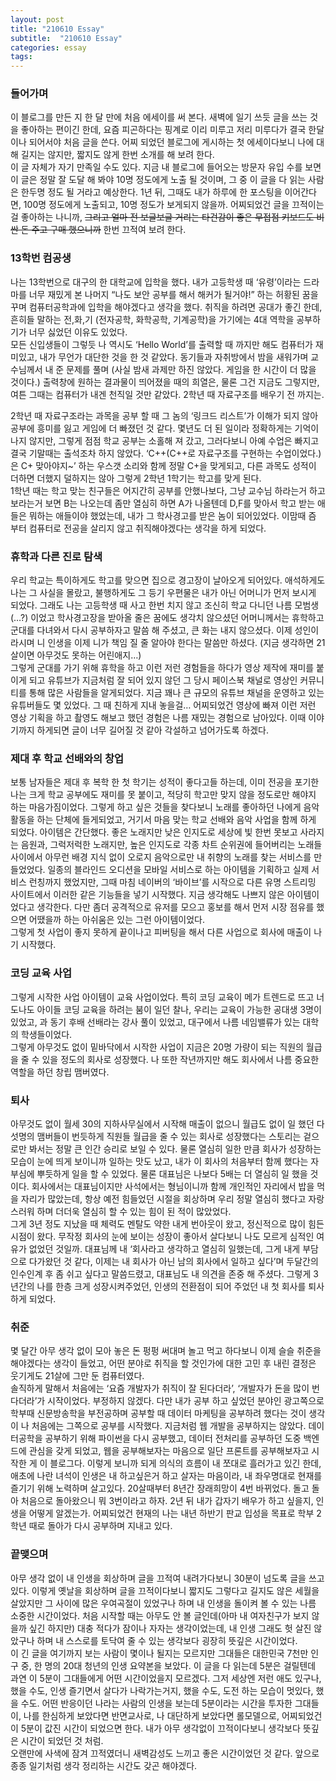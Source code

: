```yaml
---
layout: post
title: "210610 Essay"
subtitle:  "210610 Essay"
categories: essay
tags: 
---
```

  
### 들어가며  
이 블로그를 만든 지 한 달 만에 처음 에세이를 써 본다. 새벽에 일기 쓰듯 글을 쓰는 것을 좋아하는 편이긴 한데, 요즘 피곤하다는 핑계로 이리 미루고 저리 미루다가 결국 한달이나 되어서야 처음 글을 쓴다. 어찌 되었던 블로그에 게시하는 첫 에세이다보니 나에 대해 길지는 않지만, 짧지도 않게 한번 소개를 해 보려 한다.  
이 글 자체가 자기 만족일 수도 있다. 지금 내 블로그에 들어오는 방문자 유입 수를 보면 이 글은 정말 잘 도달 해 봐야 10명 정도에게 노출 될 것이며, 그 중 이 글을 다 읽는 사람은 한두명 정도 될 거라고 예상한다. 1년 뒤, 그때도 내가 하루에 한 포스팅을 이어간다면, 100명 정도에게 노출되고, 10명 정도가 보게되지 않을까. 어찌되었건 글을 끄적이는 걸 좋아하는 나니까, ~~그리고 얼마 전 보글보글 거리는 타건감이 좋은  무접점 키보드도 비싼 돈 주고 구매 했으니까~~ 한번 끄적여 보려 한다.  
    
  
### 13학번 컴공생  
나는 13학번으로 대구의 한 대학교에 입학을 했다. 내가 고등학생 때 ‘유령’이라는 드라마를 너무 재밌게 본 나머지 “나도 보안 공부를 해서 해커가 될거야!” 하는 허황된 꿈을 꾸며 컴퓨터공학과에 입학을 해야겠다고 생각을 했다. 취직을 하려면 공대가 좋긴 한데, 흔히들 말하는 전,화,기 (전자공학, 화학공학, 기계공학)을 가기에는 4대 역학을 공부하기가 너무 싫었던 이유도 있었다.  
모든 신입생들이 그렇듯 나 역시도 ‘Hello World’를 출력할 때 까지만 해도 컴퓨터가 재미있고, 내가 무언가 대단한 것을 한 것 같았다. 동기들과 자취방에서 밤을 새워가며 교수님께서 내 준 문제를 풀며 (사실 밤새 과제만 하진 않았다. 게임을 한 시간이 더 많을 것이다.) 출력창에 원하는 결과물이 띄어졌을 때의 희열은, 물론 그건 지금도 그렇지만, 여튼 그때는 컴퓨터가 내겐 천직일 것만 같았다. 2학년 때 자료구조를 배우기 전 까지는.  
  
2학년 때 자료구조라는 과목을 공부 할 때 그 놈의 ‘링크드 리스트’가 이해가 되지 않아 공부에 흥미를 잃고 게임에 더 빠졌던 것 같다. 몇년도 더 된 일이라 정확하게는 기억이 나지 않지만, 그렇게 점점 학교 공부는 소홀해 져 갔고, 그러다보니 아예 수업은 빠지고 결국 기말때는 출석조차 하지 않았다. ‘C++(C++로 자료구조를 구현하는 수업이었다.)은 C+ 맞아야지~’ 하는 우스갯 소리와 함께 정말 C+을 맞게되고, 다른 과목도 성적이 더하면 더했지 덜하지는 않아 그렇게 2학년 1학기는 학고를 맞게 된다.  
1학년 때는 학고 맞는 친구들은 어지간히 공부를 안했나보다, 그냥 교수님 하라는거 하고 보라는거 보면 B는 나오는데 좀만 열심히 하면 A가 나올텐데 D,F를 맞아서 학고 받는 애들은 뭐하는 애들이야 했었는데, 내가 그 학사경고를 받은 놈이 되어있었다. 이맘때 즘 부터 컴퓨터로 전공을 살리지 않고 취직해야겠다는 생각을 하게 되었다.  
  
  
### 휴학과 다른 진로 탐색  
우리 학교는 특이하게도 학고를 맞으면 집으로 경고장이 날아오게 되어있다. 애석하게도 나는 그 사실을 몰랐고, 불행하게도 그 등기 우편물은 내가 아닌 어머니가 먼저 보시게 되었다. 그래도 나는 고등학생 때 사고 한번 치지 않고 조신히 학교 다니던 나름 모범생(…?) 이었고 학사경고장을 받아올 줄은 꿈에도 생각치 않으셨던 어머니께서는 휴학하고 군대를 다녀와서 다시 공부하자고 말씀 해 주셨고, 큰 화는 내지 않으셨다. 이제 성인이라시며 니 인생을 이제 니가 책임 질 줄 알아야 한다는 말씀만 하셨다. (지금 생각하면 21살이면 아무것도 못하는 어린애지…)  
그렇게 군대를 가기 위해 휴학을 하고 이런 저런 경험들을 하다가 영상 제작에 재미를 붙이게 되고 유튜브가 지금처럼 잘 되어 있지 않던 그 당시 페이스북 채널로 영상인 커뮤니티를 통해 많은 사람들을 알게되었다. 지금 꽤나 큰 규모의 유튜브 채널을 운영하고 있는 유튜버들도 몇 있었다. 그 때 친하게 지내 놓을걸…  어찌되었건 영상에 빠져 이런 저런 영상 기획을 하고 촬영도 해보고 했던 경험은 나름 재밌는 경험으로 남아있다. 이때 이야기까지 하게되면 글이 너무 길어질 것 같아 각설하고 넘어가도록 하겠다.  
  
  
### 제대 후 학교 선배와의 창업  
보통 남자들은 제대 후 복학 한 첫 학기는 성적이 좋다고들 하는데, 이미 전공을 포기한 나는 크게 학교 공부에도 재미를 못 붙이고, 적당히 학고만 맞지 않을 정도로만 해야지 하는 마음가짐이었다. 그렇게 하고 싶은 것들을 찾다보니 노래를 좋아하던 나에게 음악활동을 하는 단체에 들게되었고, 거기서 마음 맞는 학교 선배와 음악 사업을 함께 하게 되었다. 아이템은 간단했다. 좋은 노래지만 낮은 인지도로 세상에 빛 한번 못보고 사라지는 음원과, 그럭저럭한 노래지만, 높은 인지도로 각종 차트 순위권에 들어버리는 노래들 사이에서 아무런 배경 지식 없이 오로지 음악으로만 내 취향의 노래를 찾는 서비스를 만들었었다. 일종의 블라인드 오디션을 모바일 서비스로 하는 아이템을 기획하고 실제 서비스 런칭까지 했었지만, 그때 마침 네이버의 ‘바이브’를 시작으로 다른 유명 스트리밍 사이트에서 이러한 같은 기능들을 넣기 시작했다. 지금 생각해도 나쁘지 않은 아이템이었다고 생각한다. 다만 좀더 공격적으로 유저를 모으고 홍보를 해서 먼저 시장 점유를 했으면 어땠을까 하는 아쉬움은 있는 그런 아이템이었다.  
그렇게 첫 사업이 좋지 못하게 끝이나고 피버팅을 해서 다른 사업으로 회사에 매출이 나기 시작했다.  
  
  
### 코딩 교육 사업  
그렇게 시작한 사업 아이템이 교육 사업이었다. 특히 코딩 교육이 메가 트렌드로 뜨고 너도나도 아이들 코딩 교육을 하려는 붐이 일던 찰나, 우리는 교육이 가능한 공대생 3명이 있었고, 과 동기 후배 선배라는 강사 풀이 있었고, 대구에서 나름 네임밸류가 있는 대학의 학생들이었다.  
그렇게 아무것도 없이 밑바닥에서 시작한 사업이 지금은 20명 가량이 되는 직원의 월급을 줄 수 있을 정도의 회사로 성장했다. 나 또한 작년까지만 해도 회사에서 나름 중요한 역할을 하던 창립 맴버였다.  
  
  
### 퇴사  
아무것도 없이 월세 30의 지하사무실에서 시작해 매출이 없으니 월급도 없이 일 했던 다섯명의 맴버들이 번듯하게 직원들 월급을 줄 수 있는 회사로 성장했다는 스토리는 겉으로만 봐서는 정말 큰 인간 승리로 보일 수 있다. 물론 열심히 일한 만큼 회사가 성장하는 모습이 눈에 띄게 보이니까 일하는 맛도 났고, 내가 이 회사의 처음부터 함께 했다는 자부심에 뿌듯하게 일을 할 수 있었다. 물론 대표님은 나보다 5배는 더 열심히 일 했을 것이다. 회사에서는 대표님이지만 사석에서는 형님이니까 함께 개인적인 자리에서 밥을 먹을 자리가 많았는데, 항상 예전 힘들었던 시절을 회상하며 우리 정말 열심히 했다고 자랑스러워 하며 더더욱 열심히 할 수 있는 힘이 된 적이 많았었다.  
그게 3년 정도 지났을 때 체력도 멘탈도 약한 내게 번아웃이 왔고, 정신적으로 많이 힘든 시점이 왔다. 무작정 회사의 눈에 보이는 성장이 좋아서 살다보니 나도 모르게 심적인 여유가 없었던 것일까. 대표님께 내 ‘회사라고 생각하고 열심히 일했는데, 그게 내게 부담으로 다가왔던 것 같다, 이제는 내 회사가 아닌 남의 회사에서 일하고 싶다’며 두달간의 인수인계 후 좀 쉬고 싶다고 말씀드렸고, 대표님도 내 의견을 존중 해 주셨다. 그렇게 3년간의 나를 한층 크게 성장시켜주었던, 인생의 전환점이 되어 주었던 내 첫 회사를 퇴사하게 되었다.  
  
  
### 취준  
몇 달간 아무 생각 없이 모아 놓은 돈 펑펑 써대며 놀고 먹고 하다보니 이제 슬슬 취준을 해야겠다는 생각이 들었고, 어떤 분야로 취직을 할 것인가에 대한 고민 후 내린 결정은 웃기게도 21살에 그만 둔 컴퓨터였다.  
솔직하게 말해서 처음에는 ‘요즘 개발자가 취직이 잘 된다더라’, ‘개발자가 돈을 많이 번다더라’가 시작이었다. 부정하지 않겠다. 다만 내가 공부 하고 싶었던 분야인 광고쪽으로 학부때 신문방송학을 부전공하며 공부할 때 데이터 마케팅을 공부하려 했다는 것이 생각이 나 처음에는 그쪽으로 공부를 시작했다. 지금처럼 웹 개발을 공부하지는 않았다. 데이터공학을 공부하기 위해 파이썬을 다시 공부했고, 데이터 전처리를 공부하던 도중 백엔드에 관심을 갖게 되었고, 웹을 공부해보자는 마음으로 일단 프론트를 공부해보자고 시작한 게 이 블로그다. 이렇게 보니까 되게 의식의 흐름이 내 쪼대로 흘러가고 있긴 한데, 애초에 나란 녀석이 인생은 내 하고싶은거 하고 살자는 마음이라, 내 좌우명대로 현재를 즐기기 위해 노력하며 살고있다. 20살때부터 8년간 장래희망이 4번 바뀌었다. 돌고 돌아 처음으로 돌아왔으니 뭐 3번이라고 하자. 2년 뒤 내가 갑자기 배우가 하고 싶을지, 인생을 어떻게 알겠는가. 어찌되었건 현재의 나는 내년 하반기 판교 입성을 목표로 학부 2학년 때로 돌아가 다시 공부하며 지내고 있다.  
  
  
### 끝맺으며  
아무 생각 없이 내 인생을 회상하며 글을 끄적여 내려가다보니 30분이 넘도록 글을 쓰고 있다. 이렇게 옛날을 회상하며 글을 끄적이다보니 짧지도 그렇다고 길지도 않은 세월을 살았지만 그 사이에 많은 우여곡절이 있었구나 하며 내 인생을 돌이켜 볼 수 있는 나름 소중한 시간이었다. 처음 시작할 때는 아무도 안 볼 글인데(아마 내 여자친구가 보지 않을까 싶긴 하지만) 대충 적다가 잠이나 자자는 생각이었는데, 내 인생 그래도 헛 살진 않았구나 하며 내 스스로를 토닥여 줄 수 있는 생각보다 굉장히 뜻깊은 시간이었다.  
이 긴 글을 여기까지 보는 사람이 몇이나 될지는 모르지만 그대들은 대한민국 7천만 인구 중, 한 명의 20대 청년의 인생 요약본을 보았다. 이 글을 다 읽는데 5분은 걸릴텐데 과연 이 5분이 그대들에게 어떤 시간이었을지 모르겠다. 그저 세상엔 저런 애도 있구나, 했을 수도, 인생 즐기면서 살다가 나락가는거지, 했을 수도, 도전 하는 모습이 멋있다, 했을 수도. 어떤 반응이던 나라는 사람의 인생을 보는데 5분이라는 시간을 투자한 그대들이, 나를 한심하게 보았다면 반면교사로, 나 대단하게 보았다면 롤모델으로, 어찌되었건 이 5분이 값진 시간이 되었으면 한다. 내가 아무 생각없이 끄적이다보니 생각보다 뜻깊은 시간이 되었던 것 처럼.  
오랜만에 사색에 잠겨 끄적였더니 새벽감성도 느끼고 좋은 시간이었던 것 같다. 앞으로 종종 일기처럼 생각 정리하는 시간도 갖곤 해야겠다.  
  
  
